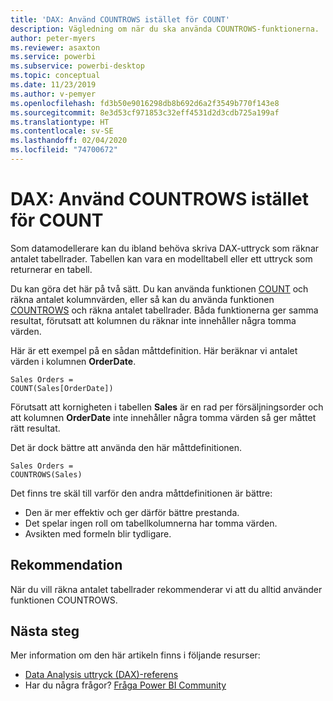 ```yaml
---
title: 'DAX: Använd COUNTROWS istället för COUNT'
description: Vägledning om när du ska använda COUNTROWS-funktionerna.
author: peter-myers
ms.reviewer: asaxton
ms.service: powerbi
ms.subservice: powerbi-desktop
ms.topic: conceptual
ms.date: 11/23/2019
ms.author: v-pemyer
ms.openlocfilehash: fd3b50e9016298db8b692d6a2f3549b770f143e8
ms.sourcegitcommit: 8e3d53cf971853c32eff4531d2d3cdb725a199af
ms.translationtype: HT
ms.contentlocale: sv-SE
ms.lasthandoff: 02/04/2020
ms.locfileid: "74700672"
---
```

# <a name="dax-use-countrows-instead-of-count"></a>DAX: Använd COUNTROWS istället för COUNT

Som datamodellerare kan du ibland behöva skriva DAX-uttryck som räknar antalet tabellrader. Tabellen kan vara en modelltabell eller ett uttryck som returnerar en tabell.

Du kan göra det här på två sätt. Du kan använda funktionen [COUNT](/dax/count-function-dax) och räkna antalet kolumnvärden, eller så kan du använda funktionen [COUNTROWS](/dax/countrows-function-dax) och räkna antalet tabellrader. Båda funktionerna ger samma resultat, förutsatt att kolumnen du räknar inte innehåller några tomma värden.

Här är ett exempel på en sådan måttdefinition. Här beräknar vi antalet värden i kolumnen **OrderDate**.

```dax
Sales Orders =
COUNT(Sales[OrderDate])
```

Förutsatt att kornigheten i tabellen **Sales** är en rad per försäljningsorder och att kolumnen **OrderDate** inte innehåller några tomma värden så ger måttet rätt resultat.

Det är dock bättre att använda den här måttdefinitionen.

```dax
Sales Orders =
COUNTROWS(Sales)
```

Det finns tre skäl till varför den andra måttdefinitionen är bättre:

- Den är mer effektiv och ger därför bättre prestanda.
- Det spelar ingen roll om tabellkolumnerna har tomma värden.
- Avsikten med formeln blir tydligare.

## <a name="recommendation"></a>Rekommendation

När du vill räkna antalet tabellrader rekommenderar vi att du alltid använder funktionen COUNTROWS.

## <a name="next-steps"></a>Nästa steg

Mer information om den här artikeln finns i följande resurser:

- [Data Analysis uttryck (DAX)-referens](/dax/)
- Har du några frågor? [Fråga Power BI Community](https://community.powerbi.com/)
